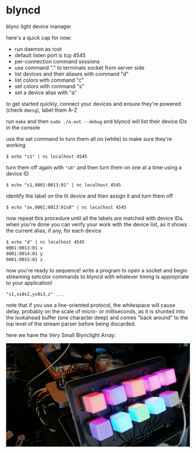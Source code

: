 # blyncd
blync light device manager

here's a quick cap for now:

* run daemon as root
* default listen port is tcp 4545
* per-connection command sessions
* use command "." to terminate socket from server side
* list devices and their aliases with command "d"
* list colors with command "c"
* set colors with command "s"
* set a device alias with "a"

to get started quickly, connect your devices and ensure they're powered (check `dmesg`), label them A-Z

run `make` and then `sudo ./a.out --debug` and blyncd will list their device IDs in the console

use the set command to turn them all on (white) to make sure they're working

    $ echo "s1" | nc localhost 4545

turn them off again with `"s0"` and then turn them on one at a time using a device ID

    $ echo "s1,0001:0013:01" | nc localhost 4545

identify the label on the lit device and then assign it and turn them off

    $ echo "ax,0001:0013:01s0" | nc localhost 4545

now repeat this procedure until all the labels are matched with device IDs. when you're done you can
verify your work with the device list, as it shows the current alias, if any, for each device

    $ echo "d" | nc localhost 4545
    0001:0013:01 x
    0001:0014:01 y
    0001:0015:01 z

now you're ready to sequence! write a program to open a socket and begin streaming setcolor commands
to blyncd with whatever timing is appropriate to your application!

    "s1,xs0s2,ys0s3,z" ...

note that if you use a line-oriented protocol, the whitespace will cause delay, probably on the scale
of micro- or milliseconds, as it is shunted into the lookahead buffer (one character deep) and comes
"back around" to the top level of the stream parser before being discarded.

here we have the Very Small Blynclight Array:

![VSBA](VSBA.jpg)

